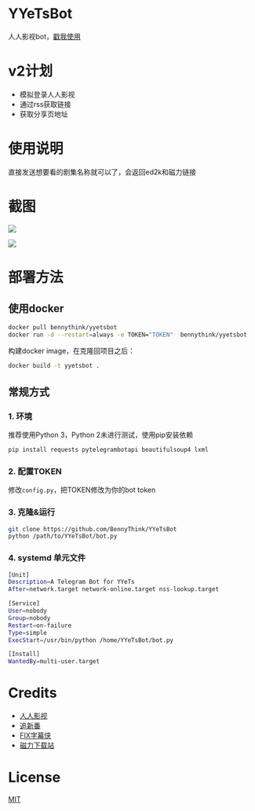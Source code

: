 # YYeTsBot
人人影视bot，[戳我使用](https://t.me/yyets_bot)

# v2计划
* 模拟登录人人影视
* 通过rss获取链接
* 获取分享页地址

# 使用说明
直接发送想要看的剧集名称就可以了，会返回ed2k和磁力链接

# 截图

![](assets/1.jpg)

![](assets/2.jpg)

# 部署方法
## 使用docker
```bash
docker pull bennythink/yyetsbot
docker run -d --restart=always -e TOKEN="TOKEN"  bennythink/yyetsbot
```
构建docker image，在克隆回项目之后：
```bash
docker build -t yyetsbot .

```

## 常规方式
### 1. 环境
推荐使用Python 3，Python 2未进行测试，使用pip安装依赖
```bash
pip install requests pytelegrambotapi beautifulsoup4 lxml
```
### 2. 配置TOKEN
修改`config.py`，把TOKEN修改为你的bot token
### 3. 克隆&运行
```bash
git clone https://github.com/BennyThink/YYeTsBot
python /path/to/YYeTsBot/bot.py
```
### 4. systemd 单元文件
```bash
[Unit]
Description=A Telegram Bot for YYeTs
After=network.target network-online.target nss-lookup.target

[Service]
User=nobody
Group=nobody
Restart=on-failure
Type=simple
ExecStart=/usr/bin/python /home/YYeTsBot/bot.py

[Install]
WantedBy=multi-user.target
```

# Credits
* [人人影视](http://www.zmz2019.com/)
* [追新番](http://www.zhuixinfan.com/main.php)
* [FIX字幕侠](http://www.zimuxia.cn/)
* [磁力下载站](http://oabt005.com/home.html)

# License
[MIT](LICENSE)